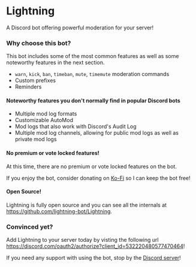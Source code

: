 # Lightning

A Discord bot offering powerful moderation for your server!

### Why choose this bot?

This bot includes some of the most common features as well as some noteworthy features in the next section.

- `warn`, `kick`, `ban`, `timeban`, `mute`, `timemute` moderation commands
- Custom prefixes
- Reminders

#### Noteworthy features you don't normally find in popular Discord bots
- Multiple mod log formats
- Customizable AutoMod
- Mod logs that also work with Discord's Audit Log
- Multiple mod log channels, allowing for public mod logs as well as private mod logs

#### No premium or vote locked features!
At this time, there are no premium or vote locked features on the bot.

If you enjoy the bot, consider donating on [Ko-Fi](https://ko-fi.com/lightsage) so I can keep the bot free!

#### Open Source!
Lightning is fully open source and you can see all the internals at <https://github.com/lightning-bot/Lightning>.

### Convinced yet?
Add Lightning to your server today by visting the following url <https://discord.com/oauth2/authorize?client_id=532220480577470464>!

If you need any support with using the bot, stop by the [Discord server](https://short.lightsage.dev/discord)!
